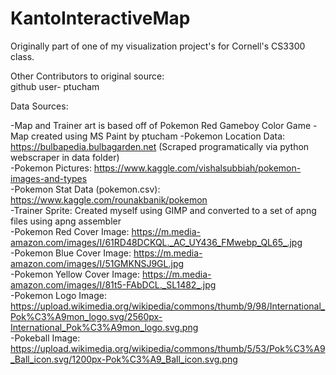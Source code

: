 # KantoInteractiveMap

Originally part of one of my visualization project's for Cornell's CS3300 class.

Other Contributors to original source:   
github user- ptucham

Data Sources: 

-Map and Trainer art is based off of Pokemon Red Gameboy Color Game
-Map created using MS Paint by ptucham
-Pokemon Location Data: https://bulbapedia.bulbagarden.net (Scraped programatically via python webscraper in data folder)    
-Pokemon Pictures: https://www.kaggle.com/vishalsubbiah/pokemon-images-and-types  
-Pokemon Stat Data (pokemon.csv): https://www.kaggle.com/rounakbanik/pokemon   
-Trainer Sprite: Created myself using GIMP and converted to a set of apng files using apng assembler   
-Pokemon Red Cover Image: https://m.media-amazon.com/images/I/61RD48DCKQL._AC_UY436_FMwebp_QL65_.jpg  
-Pokemon Blue Cover Image:  https://m.media-amazon.com/images/I/51GMKNSJ9GL.jpg   
-Pokemon Yellow Cover Image:  https://m.media-amazon.com/images/I/81t5-FAbDCL._SL1482_.jpg  
-Pokemon Logo Image: https://upload.wikimedia.org/wikipedia/commons/thumb/9/98/International_Pok%C3%A9mon_logo.svg/2560px-International_Pok%C3%A9mon_logo.svg.png   
-Pokeball Image: https://upload.wikimedia.org/wikipedia/commons/thumb/5/53/Pok%C3%A9_Ball_icon.svg/1200px-Pok%C3%A9_Ball_icon.svg.png   
